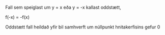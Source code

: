 Fall sem speiglast um y = x eða y = -x kallast oddstætt, 

f(-x) = -f(x)

Oddstætt fall heildað yfir bil samhverft um núllpunkt hnitakerfisins gefur 0